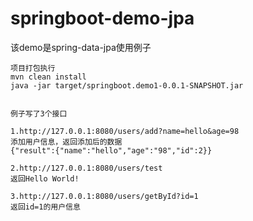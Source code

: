 # springboot-demo-jpa
该demo是spring-data-jpa使用例子
```
项目打包执行
mvn clean install
java -jar target/springboot.demo1-0.0.1-SNAPSHOT.jar


例子写了3个接口

1.http://127.0.0.1:8080/users/add?name=hello&age=98
添加用户信息，返回添加后的数据
{"result":{"name":"hello","age":"98","id":2}}

2.http://127.0.0.1:8080/users/test
返回Hello World!

3.http://127.0.0.1:8080/users/getById?id=1
返回id=1的用户信息
```